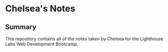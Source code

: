 # Chelsea's Notes

## Summary

This repository contains all of the notes taken by Chelsea for the Lighthouse Labs Web Development Bootcamp.